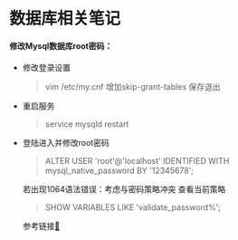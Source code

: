 # 数据库相关笔记



#### 修改Mysql数据库root密码：

- 修改登录设置

  > vim /etc/my.cnf   增加skip-grant-tables  保存退出

- 重启服务

  >  service mysqld restart

- 登陆进入并修改root密码

  > ALTER USER 'root'@'localhost' IDENTIFIED WITH mysql_native_password BY '12345678';

  若出现1064语法错误：考虑与密码策略冲突  查看当前策略

  > SHOW VARIABLES LIKE 'validate_password%';

  参考链接[🔗](https://www.cnblogs.com/Owen-ET/p/9644727.html)

  